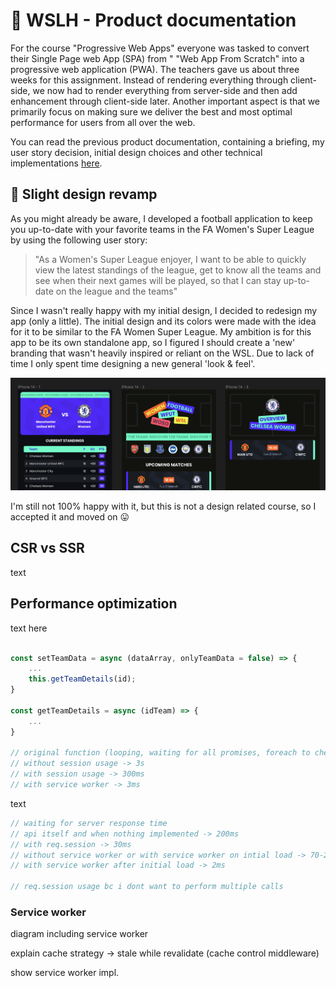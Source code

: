 # :notebook_with_decorative_cover: WSLH - Product documentation

For the course "Progressive Web Apps" everyone was tasked to convert their Single Page web App (SPA) from " "Web App From Scratch" into a progressive web application (PWA). The teachers gave us about three weeks for this assignment. Instead of rendering everything through client-side, we now had to render everything from server-side and then add enhancement through client-side later. Another important aspect is that we primarily focus on making sure we deliver the best and most optimal performance for users from all over the web.

You can read the previous product documentation, containing a briefing, my user story decision, initial design choices and other technical implementations [here](./prev_productdoc.md).

## :art: Slight design revamp

As you might already be aware, I developed a football application to keep you up-to-date with your favorite teams in the FA Women's Super League by using the following user story:

> "As a Women's Super League enjoyer, I want to be able to quickly view the latest standings of the league, get to know all the teams and see when their next games will be played, so that I can stay up-to-date on the league and the teams"

Since I wasn't really happy with my initial design, I decided to redesign my app (only a little). The initial design and its colors were made with the idea for it to be similar to the FA Women Super League. My ambition is for this app to be its own standalone app, so I figured I should create a 'new' branding that wasn't heavily inspired or reliant on the WSL. Due to lack of time I only spent time designing a new general 'look & feel'.

![Design revamp](./assets/WFUT-design_revamp.png)

I'm still not 100% happy with it, but this is not a design related course, so I accepted it and moved on :stuck_out_tongue:

<!-- Included are an explanation of client- server rendering, an activity diagram including the Service Worker and a list of enhancements to optimize the critical render path implemented your app. -->

## CSR vs SSR

text


## Performance optimization

text here


```js

const setTeamData = async (dataArray, onlyTeamData = false) => {
    ...
    this.getTeamDetails(id);
}

const getTeamDetails = async (idTeam) => {
    ...
}

// original function (looping, waiting for all promises, foreach to check in session or if all false) -> 6s
// without session usage -> 3s
// with session usage -> 300ms
// with service worker -> 3ms
```

text

```js
// waiting for server response time
// api itself and when nothing implemented -> 200ms
// with req.session -> 30ms
// without service worker or with service worker on intial load -> 70-200ms
// with service worker after initial load -> 2ms 

// req.session usage bc i dont want to perform multiple calls 
```

### Service worker
diagram including service worker

explain cache strategy -> stale while revalidate (cache control middleware)

show service worker impl.